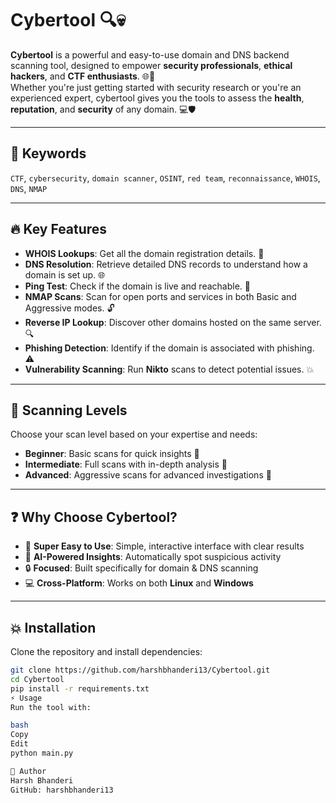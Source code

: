 # Cybertool 🔍💀

**Cybertool** is a powerful and easy-to-use domain and DNS backend scanning tool, designed to empower **security professionals**, **ethical hackers**, and **CTF enthusiasts**. 🌐🔐  
Whether you're just getting started with security research or you're an experienced expert, cybertool gives you the tools to assess the **health**, **reputation**, and **security** of any domain. 💻🛡️

---

## 🔑 Keywords
`CTF`, `cybersecurity`, `domain scanner`, `OSINT`, `red team`, `reconnaissance`, `WHOIS`, `DNS`, `NMAP`

---

## 🔥 Key Features

- **WHOIS Lookups**: Get all the domain registration details. 📇  
- **DNS Resolution**: Retrieve detailed DNS records to understand how a domain is set up. 🌐  
- **Ping Test**: Check if the domain is live and reachable. 📶  
- **NMAP Scans**: Scan for open ports and services in both Basic and Aggressive modes. 🔓  
- **Reverse IP Lookup**: Discover other domains hosted on the same server. 🔍  
- **Phishing Detection**: Identify if the domain is associated with phishing. ⚠️  
- **Vulnerability Scanning**: Run **Nikto** scans to detect potential issues. 💥  

---

## 🚀 Scanning Levels

Choose your scan level based on your expertise and needs:

- **Beginner**: Basic scans for quick insights 🌱  
- **Intermediate**: Full scans with in-depth analysis 🔧  
- **Advanced**: Aggressive scans for advanced investigations 🔴  

---

## ❓ Why Choose Cybertool?

- 🎯 **Super Easy to Use**: Simple, interactive interface with clear results  
- 🤖 **AI-Powered Insights**: Automatically spot suspicious activity  
- 🔒 **Focused**: Built specifically for domain & DNS scanning  
- 💻 **Cross-Platform**: Works on both **Linux** and **Windows**

---

## 💥 Installation

Clone the repository and install dependencies:

```bash
git clone https://github.com/harshbhanderi13/Cybertool.git
cd Cybertool
pip install -r requirements.txt
⚡ Usage
Run the tool with:

bash
Copy
Edit
python main.py

👤 Author
Harsh Bhanderi
GitHub: harshbhanderi13

